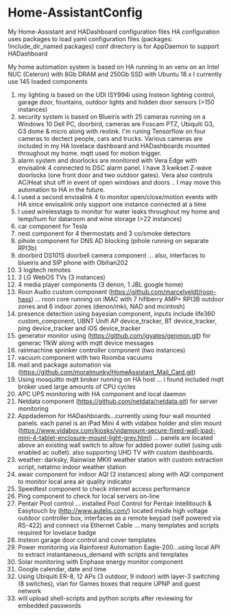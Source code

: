 # Home-AssistantConfig
My Home-Assistant and HADashboard configuration files
HA configuration uses packages to load yaml configuration files (packages: !include_dir_named packages)
conf directory is for AppDaemon to support HADashboard

My home automation system is based on HA running in an venv on an Intel NUC (Celeron) with 8Gb DRAM and 250Gb SSD with Ubuntu 18.x
I currently use 145 loaded components

1) my lighting is based on the UDI ISY994i using Insteon lighting control, garage door, fountains, outdoor lights and hidden door sensors (>150 instances)
2) security system is based on Blueiris with 25 cameras running on a Windows 10 Dell PC, doorbird, cameras are Foscam PTZ, Ubiquiti G3, G3 dome & micro along with reolink. I'm runing Tensorflow on four cameras to dectect people, cars and trucks. Various cameras are included in my HA lovelace dashboard and HADashboards mounted throughout my home. mqtt used for motion trigger. 
3) alarm system and doorlocks are monitored with Vera Edge with envisalink 4 connected to DSC alarm panel. I have 3 kwikset Z-wave doorlocks (one front door and two outdoor gates). Vera also controls AC/Heat shut off in event of open windows and doors .. I may move this automation to HA in the future. 
4) I used a second envisalink 4 to monitor open/close/motion events with HA since envisalink only support one instance connected at a time
5) I used wirelesstags to monitor for water leaks throughout my home and temp/hum for dataroom and wine storage (>22 instances)
6) car component for Tesla
7) nest component for 4 thermostats and 3 co/smoke detectors
8) pihole component for DNS AD blocking (pihole running on separate RPI3b)
9) doorbird DS101S doorbell camera component ... also, interfaces to blueiris and SIP phone with Obihan202
10) 3 logitech remotes 
11) 3 LG WebOS TVs (3 instances)
12) 4 media player components (3 denon, 1 JBL google home)
13) Roon Audio custom component (https://github.com/marcelveldt/roon-hass) ... roon core running on iMAC with 7 hifiberry AMP+ RPI3B outdoor zones and 6 indoor zones (denon/mkii, NAD and mcintosh)
14) presence detection using bayesian component, inputs include life360 custom_component, UBNT Unifi AP device_tracker, BT device_tracker, ping device_tracker and iOS device_tracker
15) generator monitor using (https://github.com/jgyates/genmon.git) for generac 11kW along with mqtt device messages
16) rainmachine sprinker controller component (two instances)
17) vacuum component with two Roomba vacuums
18) mail and package automation via (https://github.com/moralmunky/HomeAssistant_Mail_Card.git)
19) Using mosquitto mqtt broker running on HA host ... i found included mqtt broker used large amounts of CPU cycles
20) APC UPS monitoring with HA component and local daemon 
21) Netdata component (https://github.com/netdata/netdata.git) for server monitoring 
22) Appdademon for HADashboards...currently using four wall mounted panels. each panel is an iPad Mini 4 with vidabox holder and slim mount (https://www.vidabox.com/kiosks/vidamount-secure-fixed-wall-ipad-mini-4-tablet-enclosure-mount-light-grey.html) ... panels are located above an existing wall switch to allow for added power outlet (using usb enabled ac outlet). also supporting UHD TV with custom dashboards.
23) weather: darksky, Rainwise MKIII weather station with custom extraction script, netatmo indoor weather station
24) awair component for indoor AQI (2 instances) along with AQI component to monitor local area air quality indicator
25) Speedtest component to check internet access performance
26) Ping component to check for local servers on-line
27) Pentair Pool control ... installed Pool Control for Pentair Intellitouch & Easytouch by (http://www.autelis.com/) located inside high voltage outdoor controller box, interfaces as a remote keypad (self powered via RS-422) and connect via Ethernet Cable ... many templates and scripts required for lovelace badge
28) Insteon garage door control and cover templates
29) Power monitoring via Rainforest Automation Eagle-200...using local API to extract instantaneous_demand with scripts and templates
30) Solar monitoring with Enphase energy monitor component 
31) Google calendar, date and time
32) Using Ubiquiti ER-8, 12 APs (3 outdoor, 9 indoor) with layer-3 switching (8 switches), vlan for Games boxes that require UPNP and guest network
33) will upload shell-scripts and python scripts after reviewing for embedded passwords

